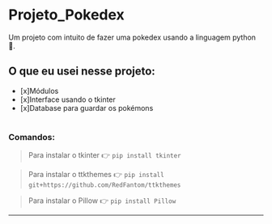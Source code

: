 # Projeto_Pokedex
 Um projeto com intuito de fazer uma pokedex usando a linguagem python 🐍.

## O que eu usei nesse projeto:
- [x]Módulos
- [x]Interface usando o tkinter
- [x]Database para guardar os pokémons

#

### Comandos:
>Para instalar o tkinter 👉  `pip install tkinter`

>Para instalar o ttkthemes 👉 `pip install git+https://github.com/RedFantom/ttkthemes`

>Para instalar o Pillow 👉 `pip install Pillow`
---